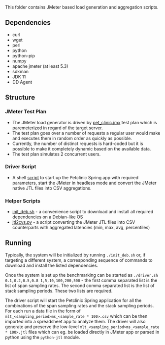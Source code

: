 This folder contains JMeter based load generation and aggregation scripts.

## Dependencies
* curl
* wget
* perl
* python
* python-pip
* numpy
* apache jmeter (at least 5.3)
* sdkman
* JDK 11
* DD Agent

## Structure
### JMeter Test Plan
* The JMeter load generator is driven by [pet_clinic.jmx](pet_clinic.jmx) test plan which is 
paremeterized in regard of the target server. 
* The test plan goes over a number of requests a regular user would make and executes them in random order as quickly as possible.
* Currently, the number of distinct requests is hard-coded but it is possible to make it completely dynamic based on the available data. 
* The test plan simulates 2 concurrent users.

### Driver Script
* A shell [script](driver.sh) to start up the Petclinic Spring app with required parameters, start
the JMeter in headless mode and convert the JMeter native JTL files into CSV aggregations.

### Helper Scripts
* [init_deb.sh](init_deb.sh) - a convenience script to download and install all required dependencies on a Debian-like OS
* [jtl2cvs.py](jtl2cvs.py) - a script converting the JMeter JTL files into CSV counterparts with aggregated latencies (min, max, avg, percentiles)

## Running
Typically, the system will be initialized by running `./init_deb.sh` or, if targeting a different system,
a corresponding sequence of commands to download and install the listed dependencies.

Once the system is set up the benchmarking can be started as `./driver.sh 0.1,0.2,0.5,0.8 1,5,10,100,200,500` - 
the first comma separated list is the list of span sampling rates. The second comma separated list is the list
of stack sampling periods. These two lists are required.

The driver script will start the Petclinic Spring application for all the combinations of the span sampling rates
and the stack sampling periods. For each run a data file in the form of `mlt_<sampling_period>ms_<sample_rate * 100>.csv` 
which can be then imported into a spreadsheet app to analyze them. The driver will also generate and
preserve the low-level `mlt_<sampling_period>ms_<sample_rate * 100>.jtl` files which can eg. be loaded
directly in JMeter app or parsed in python using the `python-jtl` module.

